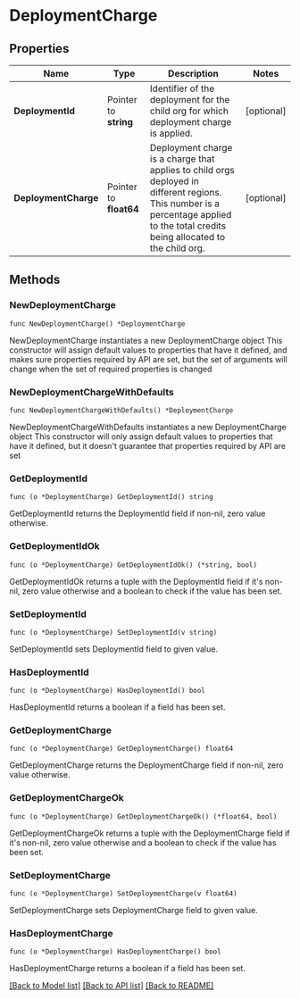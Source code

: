 # DeploymentCharge

## Properties

Name | Type | Description | Notes
------------ | ------------- | ------------- | -------------
**DeploymentId** | Pointer to **string** | Identifier of the deployment for the child org for which deployment charge is applied. | [optional] 
**DeploymentCharge** | Pointer to **float64** | Deployment charge is a charge that applies to child orgs deployed in different regions. This number is a percentage applied to the total credits being allocated to the child org. | [optional] 

## Methods

### NewDeploymentCharge

`func NewDeploymentCharge() *DeploymentCharge`

NewDeploymentCharge instantiates a new DeploymentCharge object
This constructor will assign default values to properties that have it defined,
and makes sure properties required by API are set, but the set of arguments
will change when the set of required properties is changed

### NewDeploymentChargeWithDefaults

`func NewDeploymentChargeWithDefaults() *DeploymentCharge`

NewDeploymentChargeWithDefaults instantiates a new DeploymentCharge object
This constructor will only assign default values to properties that have it defined,
but it doesn't guarantee that properties required by API are set

### GetDeploymentId

`func (o *DeploymentCharge) GetDeploymentId() string`

GetDeploymentId returns the DeploymentId field if non-nil, zero value otherwise.

### GetDeploymentIdOk

`func (o *DeploymentCharge) GetDeploymentIdOk() (*string, bool)`

GetDeploymentIdOk returns a tuple with the DeploymentId field if it's non-nil, zero value otherwise
and a boolean to check if the value has been set.

### SetDeploymentId

`func (o *DeploymentCharge) SetDeploymentId(v string)`

SetDeploymentId sets DeploymentId field to given value.

### HasDeploymentId

`func (o *DeploymentCharge) HasDeploymentId() bool`

HasDeploymentId returns a boolean if a field has been set.

### GetDeploymentCharge

`func (o *DeploymentCharge) GetDeploymentCharge() float64`

GetDeploymentCharge returns the DeploymentCharge field if non-nil, zero value otherwise.

### GetDeploymentChargeOk

`func (o *DeploymentCharge) GetDeploymentChargeOk() (*float64, bool)`

GetDeploymentChargeOk returns a tuple with the DeploymentCharge field if it's non-nil, zero value otherwise
and a boolean to check if the value has been set.

### SetDeploymentCharge

`func (o *DeploymentCharge) SetDeploymentCharge(v float64)`

SetDeploymentCharge sets DeploymentCharge field to given value.

### HasDeploymentCharge

`func (o *DeploymentCharge) HasDeploymentCharge() bool`

HasDeploymentCharge returns a boolean if a field has been set.


[[Back to Model list]](../README.md#documentation-for-models) [[Back to API list]](../README.md#documentation-for-api-endpoints) [[Back to README]](../README.md)


